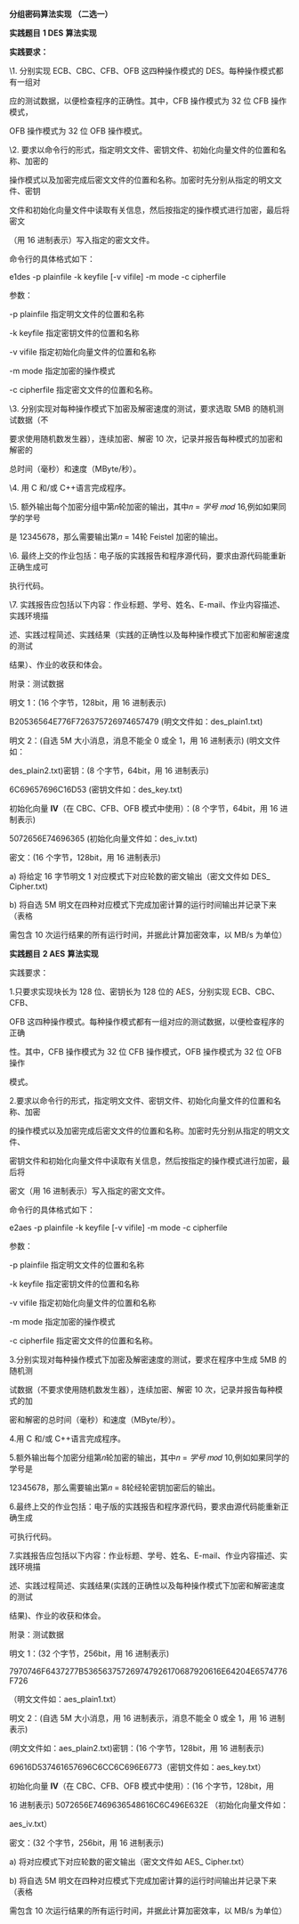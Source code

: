 **分组密码算法实现 （二选一）**

**实践题目** **1 DES** **算法实现**

**实践要求：**

\1. 分别实现 ECB、CBC、CFB、OFB 这四种操作模式的 DES。每种操作模式都有一组对

应的测试数据，以便检查程序的正确性。其中，CFB 操作模式为 32 位 CFB 操作模式，

OFB 操作模式为 32 位 OFB 操作模式。

\2. 要求以命令行的形式，指定明文文件、密钥文件、初始化向量文件的位置和名称、加密的

操作模式以及加密完成后密文文件的位置和名称。加密时先分别从指定的明文文件、密钥

文件和初始化向量文件中读取有关信息，然后按指定的操作模式进行加密，最后将密文

（用 16 进制表示）写入指定的密文文件。 

命令行的具体格式如下： 

e1des -p plainfile -k keyfile [-v vifile] -m mode -c cipherfile 

参数： 

-p plainfile 指定明文文件的位置和名称

-k keyfile 指定密钥文件的位置和名称

-v vifile 指定初始化向量文件的位置和名称

-m mode 指定加密的操作模式

-c cipherfile 指定密文文件的位置和名称。

\3. 分别实现对每种操作模式下加密及解密速度的测试，要求选取 5MB 的随机测试数据（不

要求使用随机数发生器），连续加密、解密 10 次，记录并报告每种模式的加密和解密的

总时间（毫秒）和速度（MByte/秒）。

\4. 用 C 和/或 C++语言完成程序。

\5. 额外输出每个加密分组中第𝑛轮加密的输出，其中𝑛 = *学号* 𝑚𝑜𝑑 16,例如如果同学的学号

是 12345678，那么需要输出第𝑛 = 14轮 Feistel 加密的输出。

\6. 最终上交的作业包括：电子版的实践报告和程序源代码，要求由源代码能重新正确生成可

执行代码。

\7. 实践报告应包括以下内容：作业标题、学号、姓名、E-mail、作业内容描述、实践环境描

述、实践过程简述、实践结果（实践的正确性以及每种操作模式下加密和解密速度的测试

结果）、作业的收获和体会。

附录：测试数据 

明文 1：(16 个字节，128bit，用 16 进制表示) 

B20536564E776F726375726974657479 (明文文件如：des_plain1.txt) 

明文 2：(自选 5M 大小消息，消息不能全 0 或全 1，用 16 进制表示) (明文文件如：

des_plain2.txt)密钥：(8 个字节，64bit，用 16 进制表示) 

6C69657696C16D53 (密钥文件如：des_key.txt) 

初始化向量 **IV**（在 CBC、CFB、OFB 模式中使用）：(8 个字节，64bit，用 16 进制表示) 

5072656E74696365 (初始化向量文件如：des_iv.txt) 

密文：(16 个字节，128bit，用 16 进制表示) 

a) 将给定 16 字节明文 1 对应模式下对应轮数的密文输出（密文文件如 DES_ Cipher.txt) 

b) 将自选 5M 明文在四种对应模式下完成加密计算的运行时间输出并记录下来（表格

需包含 10 次运行结果的所有运行时间，并据此计算加密效率，以 MB/s 为单位）

**实践题目** **2 AES** **算法实现**

实践要求：

1.只要求实现块长为 128 位、密钥长为 128 位的 AES，分别实现 ECB、CBC、CFB、

OFB 这四种操作模式。每种操作模式都有一组对应的测试数据，以便检查程序的正确

性。其中，CFB 操作模式为 32 位 CFB 操作模式，OFB 操作模式为 32 位 OFB 操作

模式。

2.要求以命令行的形式，指定明文文件、密钥文件、初始化向量文件的位置和名称、加密

的操作模式以及加密完成后密文文件的位置和名称。加密时先分别从指定的明文文件、

密钥文件和初始化向量文件中读取有关信息，然后按指定的操作模式进行加密，最后将

密文（用 16 进制表示）写入指定的密文文件。 

命令行的具体格式如下： 

e2aes -p plainfile -k keyfile [-v vifile] -m mode -c cipherfile 

参数： 

-p plainfile 指定明文文件的位置和名称

-k keyfile 指定密钥文件的位置和名称

-v vifile 指定初始化向量文件的位置和名称

-m mode 指定加密的操作模式

-c cipherfile 指定密文文件的位置和名称。

3.分别实现对每种操作模式下加密及解密速度的测试，要求在程序中生成 5MB 的随机测

试数据（不要求使用随机数发生器），连续加密、解密 10 次，记录并报告每种模式的加

密和解密的总时间（毫秒）和速度（MByte/秒）。

4.用 C 和/或 C++语言完成程序。

5.额外输出每个加密分组第𝑛轮加密的输出，其中𝑛 = *学号* 𝑚𝑜𝑑 10,例如如果同学的学号是

12345678，那么需要输出第𝑛 = 8轮经轮密钥加密后的输出。

6.最终上交的作业包括：电子版的实践报告和程序源代码，要求由源代码能重新正确生成

可执行代码。

7.实践报告应包括以下内容：作业标题、学号、姓名、E-mail、作业内容描述、实践环境描

述、实践过程简述、实践结果(实践的正确性以及每种操作模式下加密和解密速度的测试

结果)、作业的收获和体会。

附录：测试数据 

明文 1：(32 个字节，256bit，用 16 进制表示) 

7970746F6437277B536563757269747926170687920616E64204E6574776F726

（明文文件如：aes_plain1.txt）

明文 2：(自选 5M 大小消息，用 16 进制表示，消息不能全 0 或全 1，用 16 进制表示) 

(明文文件如：aes_plain2.txt)密钥：(16 个字节，128bit，用 16 进制表示)

69616D537461657696C6CC6C696E6773（密钥文件如：aes_key.txt）

初始化向量 **IV**（在 CBC、CFB、OFB 模式中使用）：(16 个字节，128bit，用

16 进制表示) 5072656E7469636548616C6C496E632E （初始化向量文件如：

aes_iv.txt）

密文：(32 个字节，256bit，用 16 进制表示) 

a) 将对应模式下对应轮数的密文输出（密文文件如 AES_ Cipher.txt）

b) 将自选 5M 明文在四种对应模式下完成加密计算的运行时间输出并记录下来（表格

需包含 10 次运行结果的所有运行时间，并据此计算加密效率，以 MB/s 为单位）